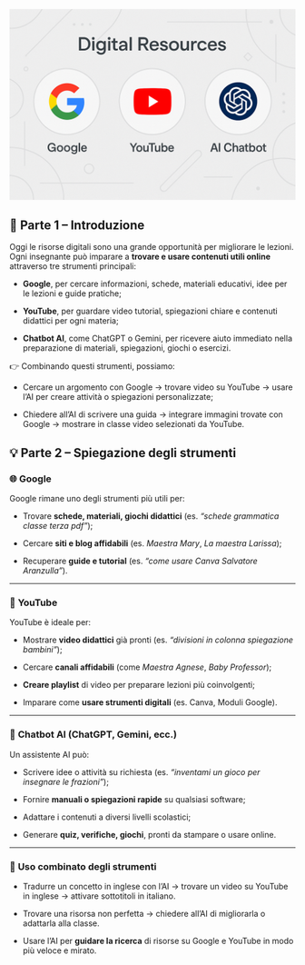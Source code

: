 
![](Immagini/introduzione_lezione.png)

## 🧭 Parte 1 – Introduzione

Oggi le risorse digitali sono una grande opportunità per migliorare le lezioni.  
Ogni insegnante può imparare a **trovare e usare contenuti utili online** attraverso tre strumenti principali:

- **Google**, per cercare informazioni, schede, materiali educativi, idee per le lezioni e guide pratiche;
    
- **YouTube**, per guardare video tutorial, spiegazioni chiare e contenuti didattici per ogni materia;
    
- **Chatbot AI**, come ChatGPT o Gemini, per ricevere aiuto immediato nella preparazione di materiali, spiegazioni, giochi o esercizi.
    

👉 Combinando questi strumenti, possiamo:

- Cercare un argomento con Google → trovare video su YouTube → usare l’AI per creare attività o spiegazioni personalizzate;
    
- Chiedere all’AI di scrivere una guida → integrare immagini trovate con Google → mostrare in classe video selezionati da YouTube.
    

## 💡 Parte 2 – Spiegazione degli strumenti

### 🌐 **Google**

Google rimane uno degli strumenti più utili per:

- Trovare **schede, materiali, giochi didattici** (es. _“schede grammatica classe terza pdf”_);
    
- Cercare **siti e blog affidabili** (es. _Maestra Mary_, _La maestra Larissa_);
    
- Recuperare **guide e tutorial** (es. _“come usare Canva Salvatore Aranzulla”_).

---

### 🎥 **YouTube**

YouTube è ideale per:

- Mostrare **video didattici** già pronti (es. _“divisioni in colonna spiegazione bambini”_);
    
- Cercare **canali affidabili** (come _Maestra Agnese_, _Baby Professor_);
    
- **Creare playlist** di video per preparare lezioni più coinvolgenti;
    
- Imparare come **usare strumenti digitali** (es. Canva, Moduli Google).
    

---

### 🤖 **Chatbot AI (ChatGPT, Gemini, ecc.)**

Un assistente AI può:

- Scrivere idee o attività su richiesta (es. _“inventami un gioco per insegnare le frazioni”_);
    
- Fornire **manuali o spiegazioni rapide** su qualsiasi software;
    
- Adattare i contenuti a diversi livelli scolastici;
    
- Generare **quiz, verifiche, giochi**, pronti da stampare o usare online.
    

---

### 🔄 **Uso combinato degli strumenti**

- Tradurre un concetto in inglese con l’AI → trovare un video su YouTube in inglese → attivare sottotitoli in italiano.
    
- Trovare una risorsa non perfetta → chiedere all’AI di migliorarla o adattarla alla classe.
    
- Usare l’AI per **guidare la ricerca** di risorse su Google e YouTube in modo più veloce e mirato.
    
